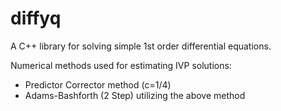 # diffyq

A C++ library for solving simple 1st order differential equations.

Numerical methods used for estimating IVP solutions:
* Predictor Corrector method (c=1/4)
* Adams-Bashforth (2 Step) utilizing the above method

